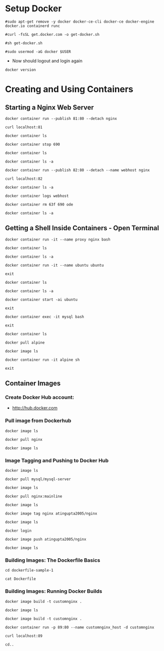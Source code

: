 # Setup Docker
```
#sudo apt-get remove -y docker docker-ce-cli docker-ce docker-engine docker.io containerd runc
```
```
#curl -fsSL get.docker.com -o get-docker.sh
```
```
#sh get-docker.sh
```
```
#sudo usermod -aG docker $USER
```

- Now should logout and login again
```
docker version
```

# Creating and Using Containers
## Starting a Nginx Web Server
```
docker container run --publish 81:80 --detach nginx
```
```
curl localhost:81
```
```
docker container ls
```
```
docker container stop 690
```
```
docker container ls
```
```
docker container ls -a
```
```
docker container run --publish 82:80 --detach --name webhost nginx
```
```
curl localhost:82
```
```
docker container ls -a
```
```
docker container logs webhost
```
```
docker container rm 63f 690 ode
```
```
docker container ls -a
```
## Getting a Shell Inside Containers - Open Terminal
```
docker container run -it --name proxy nginx bash
```
```
docker container ls
```
```
docker container ls -a
```
```
docker container run -it --name ubuntu ubuntu
```
```
exit
```

```
docker container ls
```
```
docker container ls -a
```
```
docker container start -ai ubuntu
```
```
exit
```
```
docker container exec -it mysql bash
```
```
exit
```

```
docker container ls
```
```
docker pull alpine
```
```
docker image ls
```
```
docker container run -it alpine sh
```
```
exit
```

## Container Images

### Create Docker Hub account:
- http://hub.docker.com

### Pull image from Dockerhub
```
docker image ls
```
```
docker pull nginx
```
```
docker image ls
```

### Image Tagging and Pushing to Docker Hub
```
docker image ls
```
```
docker pull mysql/mysql-server
```
```
docker image ls
```
```
docker pull nginx:mainline
```
```
docker image ls
```
```
docker image tag nginx atingupta2005/nginx
```
```
docker image ls
```
```
docker login
```
```
docker image push atingupta2005/nginx
```
```
docker image ls
```

### Building Images: The Dockerfile Basics
```
cd dockerfile-sample-1
```
```
cat Dockerfile
```

### Building Images: Running Docker Builds
```
docker image build -t customnginx .
```
```
docker image ls
```
```
docker image build -t customnginx .
```
```
docker container run -p 89:80 --name customnginx_host -d customnginx
```

```
curl localhost:89
```

```
cd..
```
